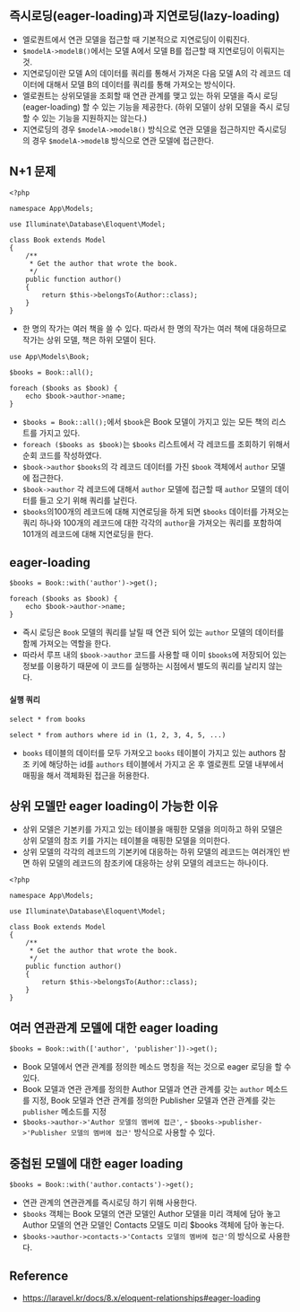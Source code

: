 ## 즉시로딩(eager-loading)과 지연로딩(lazy-loading)
- 엘로퀀트에서 연관 모델을 접근할 때 기본적으로 지연로딩이 이뤄진다.
- `$modelA->modelB()`에서는 모델 A에서 모델 B를 접근할 때 지연로딩이 이뤄지는 것.
- 지연로딩이란 모델 A의 데이터를 쿼리를 통해서 가져온 다음 모델 A의 각 레코드 데이터에 대해서 모델 B의 데이터를 쿼리를 통해 가져오는 방식이다.
- 엘로퀀트는 상위모델을 조회할 때 연관 관계를 맺고 있는 하위 모델을 즉시 로딩(eager-loading) 할 수 있는 기능을 제공한다. (하위 모델이 상위 모델을 즉시 로딩할 수 있는 기능을 지원하지는 않는다.)
- 지연로딩의 경우 `$modelA->modelB()` 방식으로 연관 모델을 접근하지만 즉시로딩의 경우 `$modelA->modelB` 방식으로 연관 모델에 접근한다.

## N+1 문제
```
<?php

namespace App\Models;

use Illuminate\Database\Eloquent\Model;

class Book extends Model
{
    /**
     * Get the author that wrote the book.
     */
    public function author()
    {
        return $this->belongsTo(Author::class);
    }
}
```
- 한 명의 작가는 여러 책을 쓸 수 있다. 따라서 한 명의 작가는 여러 책에 대응하므로 작가는 상위 모델, 책은 하위 모델이 된다.

```
use App\Models\Book;

$books = Book::all();

foreach ($books as $book) {
    echo $book->author->name;
}
```
- `$books = Book::all();`에서 `$book`은 Book 모델이 가지고 있는 모든 책의 리스트를 가지고 있다.
- `foreach ($books as $book)`는 `$books` 리스트에서 각 레코드를 조회하기 위해서 순회 코드를 작성하였다.
- `$book->author` `$books`의 각 레코드 데이터를 가진 `$book` 객체에서 `author` 모델에 접근한다.
- `$book->author` 각 레코드에 대해서 `author` 모델에 접근할 때 `author` 모델의 데이터를 들고 오기 위해 쿼리를 날린다.
- `$books`의100개의 레코드에 대해 지연로딩을 하게 되면 `$books` 데이터를 가져오는 쿼리 하나와 100개의 레코드에 대한 각각의 `author`을 가져오는 쿼리를 포함하여 101개의 레코드에 대해 지연로딩을 한다.


## eager-loading
```
$books = Book::with('author')->get();

foreach ($books as $book) {
    echo $book->author->name;
}
```
- 즉시 로딩은 `Book` 모델의 쿼리를 날릴 때 연관 되어 있는 `author` 모델의 데이터를 함께 가져오는 역할을 한다.
- 따라서 루프 내의 `$book->author` 코드를 사용할 때 이미 `$books`에 저장되어 있는 정보를 이용하기 때문에 이 코드를 실행하는 시점에서 별도의 쿼리를 날리지 않는다.

#### 실행 쿼리
```
select * from books

select * from authors where id in (1, 2, 3, 4, 5, ...)
```
- `books` 테이블의 데이터를 모두 가져오고 `books` 테이블이 가지고 있는 authors 참조 키에 해당하는 id를 `authors` 테이블에서 가지고 온 후 엘로퀀트 모델 내부에서 매핑을 해서 객체화된 접근을 허용한다.

## 상위 모델만 eager loading이 가능한 이유
- 상위 모델은 기본키를 가지고 있는 테이블을 매핑한 모델을 의미하고 하위 모델은 상위 모델의 참조 키를 가지는 테이블을 매핑한 모델을 의미한다.
- 상위 모델의 각각의 레코드의 기본키에 대응하는 하위 모델의 레코드는 여러개인 반면 하위 모델의 레코드의 참조키에 대응하는 상위 모델의 레코드는 하나이다.


```
<?php

namespace App\Models;

use Illuminate\Database\Eloquent\Model;

class Book extends Model
{
    /**
     * Get the author that wrote the book.
     */
    public function author()
    {
        return $this->belongsTo(Author::class);
    }
}
```

## 여러 연관관계 모델에 대한 eager loading
```
$books = Book::with(['author', 'publisher'])->get();
```
- Book 모델에서 연관 관계를 정의한 메소드 명칭을 적는 것으로 eager 로딩을 할 수 있다.
- Book 모델과 연관 관계를 정의한 Author 모델과 연관 관계를 갖는 `author` 메소드를 지정, Book 모델과 연관 관계를 정의한 Publisher 모델과 연관 관계를 갖는 `publisher` 메소드를 지정
- `$books->author->'Author 모델의 멤버에 접근'`, - `$books->publisher->'Publisher 모델의 멤버에 접근'` 방식으로 사용할 수 있다.


## 중첩된 모델에 대한 eager loading
```
$books = Book::with('author.contacts')->get();
```
- 연관 관계의 연관관계를 즉시로딩 하기 위해 사용한다.
- `$books` 객체는 Book 모델의 연관 모델인 Author 모델을 미리 객체에 담아 놓고 Author 모델의 연관 모델인 Contacts 모델도 미리 $books 객체에 담아 놓는다.
- `$books->author->contacts->'Contacts 모델의 멤버에 접근'`의 방식으로 사용한다.


## Reference
- https://laravel.kr/docs/8.x/eloquent-relationships#eager-loading
